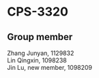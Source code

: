 # CPS-3320
## Group member
  Zhang Junyan, 1129832 <br>
  Lin Qingxin, 1098238 <br>
  Jin Lu, new member, 1098209
